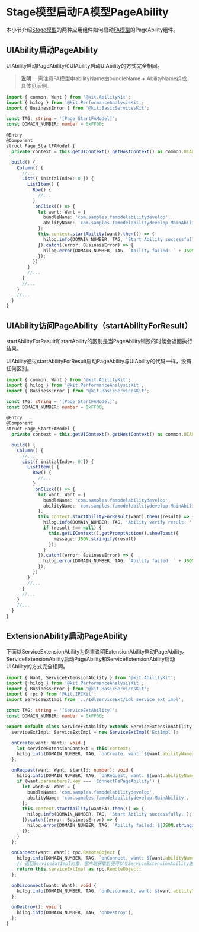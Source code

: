 # Stage模型启动FA模型PageAbility

<!--Kit: Ability Kit-->
<!--Subsystem: Ability-->
<!--Owner: @wkljy-->
<!--Designer: @li-weifeng2024-->
<!--Tester: @lixueqing513-->
<!--Adviser: @huipeizi-->

本小节介绍[Stage模型](ability-terminology.md#stage模型)的两种应用组件如何启动[FA模型](ability-terminology.md#fa模型)的PageAbility组件。


## UIAbility启动PageAbility

  UIAbility启动PageAbility和UIAbility启动UIAbility的方式完全相同。

> **说明：**
> 需注意FA模型中abilityName由bundleName + AbilityName组成，具体见示例。

```ts
import { common, Want } from '@kit.AbilityKit';
import { hilog } from '@kit.PerformanceAnalysisKit';
import { BusinessError } from '@kit.BasicServicesKit';

const TAG: string = '[Page_StartFAModel]';
const DOMAIN_NUMBER: number = 0xFF00;

@Entry
@Component
struct Page_StartFAModel {
  private context = this.getUIContext().getHostContext() as common.UIAbilityContext;

  build() {
    Column() {
      //...
      List({ initialIndex: 0 }) {
        ListItem() {
          Row() {
            //...
          }
          .onClick(() => {
            let want: Want = {
              bundleName: 'com.samples.famodelabilitydevelop',
              abilityName: 'com.samples.famodelabilitydevelop.MainAbility'
            };
            this.context.startAbility(want).then(() => {
              hilog.info(DOMAIN_NUMBER, TAG, 'Start Ability successfully.');
            }).catch((error: BusinessError) => {
              hilog.error(DOMAIN_NUMBER, TAG, `Ability failed: ` + JSON.stringify(error));
            });
          })
        }
        //...
      }
      //...
    }
    //...
  }
}
```


## UIAbility访问PageAbility（startAbilityForResult）

startAbilityForResult和startAbility的区别是当PageAbility销毁的时候会返回执行结果。

UIAbility通过startAbilityForResult启动PageAbility与UIAbility的代码一样，没有任何区别。


```ts
import { common, Want } from '@kit.AbilityKit';
import { hilog } from '@kit.PerformanceAnalysisKit';
import { BusinessError } from '@kit.BasicServicesKit';

const TAG: string = '[Page_StartFAModel]';
const DOMAIN_NUMBER: number = 0xFF00;

@Entry
@Component
struct Page_StartFAModel {
  private context = this.getUIContext().getHostContext() as common.UIAbilityContext;

  build() {
    Column() {
      //...
      List({ initialIndex: 0 }) {
        ListItem() {
          Row() {
            //...
          }
          .onClick(() => {
            let want: Want = {
              bundleName: 'com.samples.famodelabilitydevelop',
              abilityName: 'com.samples.famodelabilitydevelop.MainAbility',
            };
            this.context.startAbilityForResult(want).then((result) => {
              hilog.info(DOMAIN_NUMBER, TAG, 'Ability verify result: ' + JSON.stringify(result));
              if (result !== null) {
                this.getUIContext().getPromptAction().showToast({
                  message: JSON.stringify(result)
                });
              }
            }).catch((error: BusinessError) => {
              hilog.error(DOMAIN_NUMBER, TAG, `Ability failed: ` + JSON.stringify(error));
            });
          })
        }
        //...
      }
      //...
    }
    //...
  }
}
```


## ExtensionAbility启动PageAbility

下面以ServiceExtensionAbility为例来说明ExtensionAbility启动PageAbility。ServiceExtensionAbility启动PageAbility和ServiceExtensionAbility启动UIAbility的方式完全相同。


```ts
import { Want, ServiceExtensionAbility } from '@kit.AbilityKit';
import { hilog } from '@kit.PerformanceAnalysisKit';
import { BusinessError } from '@kit.BasicServicesKit';
import { rpc } from '@kit.IPCKit';
import ServiceExtImpl from '../IdlServiceExt/idl_service_ext_impl';

const TAG: string = '[ServiceExtAbility]';
const DOMAIN_NUMBER: number = 0xFF00;

export default class ServiceExtAbility extends ServiceExtensionAbility {
  serviceExtImpl: ServiceExtImpl = new ServiceExtImpl('ExtImpl');

  onCreate(want: Want): void {
    let serviceExtensionContext = this.context;
    hilog.info(DOMAIN_NUMBER, TAG, `onCreate, want: ${want.abilityName}`);
  };

  onRequest(want: Want, startId: number): void {
    hilog.info(DOMAIN_NUMBER, TAG, `onRequest, want: ${want.abilityName}`);
    if (want.parameters?.key === 'ConnectFaPageAbility') {
      let wantFA: Want = {
        bundleName: 'com.samples.famodelabilitydevelop',
        abilityName: 'com.samples.famodelabilitydevelop.MainAbility',
      };
      this.context.startAbility(wantFA).then(() => {
        hilog.info(DOMAIN_NUMBER, TAG, 'Start Ability successfully.');
      }).catch((error: BusinessError) => {
        hilog.error(DOMAIN_NUMBER, TAG, `Ability failed: ${JSON.stringify(error)}`);
      });
    }
  };

  onConnect(want: Want): rpc.RemoteObject {
    hilog.info(DOMAIN_NUMBER, TAG, `onConnect, want: ${want.abilityName}`);
    // 返回ServiceExtImpl对象，客户端获取后便可以与ServiceExtensionAbility进行通信
    return this.serviceExtImpl as rpc.RemoteObject;
  };

  onDisconnect(want: Want): void {
    hilog.info(DOMAIN_NUMBER, TAG, `onDisconnect, want: ${want.abilityName}`);
  };

  onDestroy(): void {
    hilog.info(DOMAIN_NUMBER, TAG, 'onDestroy');
  };
}
```
